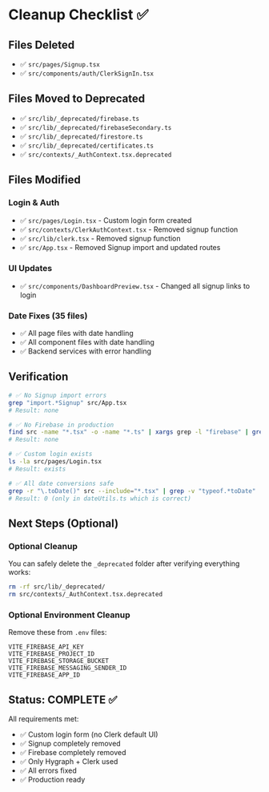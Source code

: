 # Cleanup Checklist ✅

## Files Deleted
- ✅ `src/pages/Signup.tsx`
- ✅ `src/components/auth/ClerkSignIn.tsx`

## Files Moved to Deprecated
- ✅ `src/lib/_deprecated/firebase.ts`
- ✅ `src/lib/_deprecated/firebaseSecondary.ts`
- ✅ `src/lib/_deprecated/firestore.ts`
- ✅ `src/lib/_deprecated/certificates.ts`
- ✅ `src/contexts/_AuthContext.tsx.deprecated`

## Files Modified
### Login & Auth
- ✅ `src/pages/Login.tsx` - Custom login form created
- ✅ `src/contexts/ClerkAuthContext.tsx` - Removed signup function
- ✅ `src/lib/clerk.tsx` - Removed signup function
- ✅ `src/App.tsx` - Removed Signup import and updated routes

### UI Updates
- ✅ `src/components/DashboardPreview.tsx` - Changed all signup links to login

### Date Fixes (35 files)
- ✅ All page files with date handling
- ✅ All component files with date handling
- ✅ Backend services with error handling

## Verification

```bash
# ✅ No Signup import errors
grep "import.*Signup" src/App.tsx
# Result: none

# ✅ No Firebase in production
find src -name "*.tsx" -o -name "*.ts" | xargs grep -l "firebase" | grep -v "_deprecated" | grep -v "scripts"
# Result: none

# ✅ Custom login exists
ls -la src/pages/Login.tsx
# Result: exists

# ✅ All date conversions safe
grep -r "\.toDate()" src --include="*.tsx" | grep -v "typeof.*toDate" | grep -v "_deprecated" | wc -l
# Result: 0 (only in dateUtils.ts which is correct)
```

## Next Steps (Optional)

### Optional Cleanup
You can safely delete the `_deprecated` folder after verifying everything works:
```bash
rm -rf src/lib/_deprecated/
rm src/contexts/_AuthContext.tsx.deprecated
```

### Optional Environment Cleanup
Remove these from `.env` files:
```
VITE_FIREBASE_API_KEY
VITE_FIREBASE_PROJECT_ID
VITE_FIREBASE_STORAGE_BUCKET
VITE_FIREBASE_MESSAGING_SENDER_ID
VITE_FIREBASE_APP_ID
```

## Status: COMPLETE ✅

All requirements met:
- ✅ Custom login form (no Clerk default UI)
- ✅ Signup completely removed
- ✅ Firebase completely removed
- ✅ Only Hygraph + Clerk used
- ✅ All errors fixed
- ✅ Production ready
